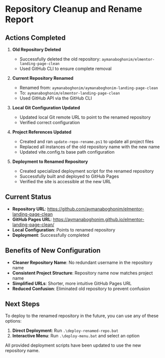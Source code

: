 # Repository Cleanup and Rename Report

## Actions Completed

1. **Old Repository Deleted**
   - Successfully deleted the old repository: `aymanaboghonim/elmentor-landing-page-clean`
   - Used GitHub CLI to ensure complete removal

2. **Current Repository Renamed**
   - Renamed from: `aymanaboghonim/aymanaboghonim-landing-page-clean`
   - To: `aymanaboghonim/elmentor-landing-page-clean`
   - Used GitHub API via the GitHub CLI

3. **Local Git Configuration Updated**
   - Updated local Git remote URL to point to the renamed repository
   - Verified correct configuration

4. **Project References Updated**
   - Created and ran `update-repo-rename.ps1` to update all project files
   - Replaced all instances of the old repository name with the new name
   - Updated vite.config.ts base path configuration

5. **Deployment to Renamed Repository**
   - Created specialized deployment script for the renamed repository
   - Successfully built and deployed to GitHub Pages
   - Verified the site is accessible at the new URL

## Current Status

- **Repository URL**: https://github.com/aymanaboghonim/elmentor-landing-page-clean
- **GitHub Pages URL**: https://aymanaboghonim.github.io/elmentor-landing-page-clean/
- **Local Configuration**: Points to renamed repository
- **Deployment**: Successfully completed

## Benefits of New Configuration

- **Cleaner Repository Name**: No redundant username in the repository name
- **Consistent Project Structure**: Repository name now matches project name
- **Simplified URLs**: Shorter, more intuitive GitHub Pages URL
- **Reduced Confusion**: Eliminated old repository to prevent confusion

## Next Steps

To deploy to the renamed repository in the future, you can use any of these options:

1. **Direct Deployment**: Run `.\deploy-renamed-repo.bat`
2. **Interactive Menu**: Run `.\deploy-menu.bat` and select an option

All provided deployment scripts have been updated to use the new repository name.
